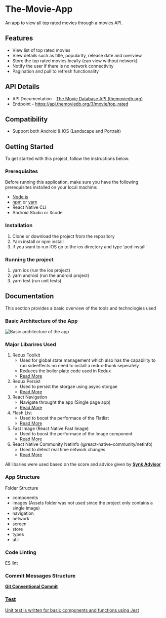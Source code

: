 # The-Movie-App

An app to view all top rated movies through a movies API.

## Features

- View list of top rated movies
- View details such as title, popularity, release date and overview
- Store the top rated movies locally (can view without network)
- Notify the user if there is no network connectivity
- Pagination and pull to refresh functionality

## API Details

- API Documentation - <a href="https://developers.themoviedb.org/3/movies/get-top-rated-movies">The Movie Database API (themoviedb.org) </a>
- Endpoint - https://api.themoviedb.org/3/movie/top_rated

## Compatibility

- Support both Android & IOS (Landscape and Portrait)

## Getting Started

To get started with this project, follow the instructions below.

### Prerequisites

Before running this application, make sure you have the following prerequisites installed on your local machine:

- <a href="https://nodejs.org/en/download">Node.js </a>
- <a href="https://docs.npmjs.com/getting-started">npm</a> or <a href="https://classic.yarnpkg.com/en/docs/install#mac-stable">yarn</a>
- React Native CLI
- Android Studio or Xcode

### Installation

1. Clone or download the project from the repository
2. Yarn install or npm install
3. If you want to run IOS go to the ios directory and type 'pod install'

### Running the project

1. yarn ios (run the ios project)
2. yarn android (run the android project)
3. yarn test (run unit tests)

## Documentation

This section provides a basic overview of the tools and technologies used

### Basic Architecture of the App

![Basic architecture of the app](https://user-images.githubusercontent.com/40332458/228937057-72fe7519-1b92-4292-aa86-d4d658c020bf.png)

### Major Libarires Used

1. Redux Toolkit
   - Used for global state management which also has the capability to run sideeffects no need to install a redux-thunk seperately
   - Reduces the boiler plate code used in Redux
   - <a href="https://redux-toolkit.js.org/introduction/getting-started">Read More</a>
2. Redux Persist
   - Used to persist the storgae using async storgae
   - <a href="https://www.npmjs.com/package/redux-persist">Read More</a>
3. React Navigation
   - Navigate throught the app (Single page app)
   - <a href="https://reactnavigation.org/">Read More</a>
4. Flash List
   - Used to boost the performace of the Flatlist
   - <a href="https://shopify.github.io/flash-list/">Read More</a>
5. Fast Image (React Native Fast Image)
   - Used to boost the performace of the Image component
   - <a href="https://www.npmjs.com/package/react-native-fast-image">Read More</a>
6. React Native Community NetInfo (@react-native-community/netinfo)
   - Used to detect real time network changes
   - <a href="https://www.npmjs.com/package/@react-native-community/netinfo">Read More</a>

All libaries were used based on the score and advice given by <a href="https://snyk.io/advisor/packages/javascript/popular"><b>Synk Advisor</b></a>

### App Structure

Folder Structure

<ul>
    <li>components</li>
    <li>images (Assets folder was not used since the project only contains a single image)</li>
    <li>navigation</li>
    <li>network</li>
    <li>screen</li>
    <li>store</li>
    <li>types</li>
    <li>util</li>
</ul>

### Code Linting

ES lint

### Commit Messages Structure

<a href="https://gist.github.com/qoomon/5dfcdf8eec66a051ecd85625518cfd13"><b><u>Git Conventional Commit<u></b></a>

### Test

Unit test is written for basic components and functions using <a href="https://jestjs.io/docs/tutorial-react-native">Jest</a>
